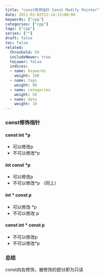 ```yaml
---
title: "const修饰指针 Const Modify Pointer"
date: 2021-03-02T22:14:11+08:00
keywords: ["cpp"]
categories: ["cpp"]
tags: ["cpp"]
series: [""]
draft: false
toc: false
related:
  threshold: 50
  includeNewer: true
  toLower: false
  indices:
  - name: keywords
    weight: 100
  - name: tags
    weight: 90
  - name: categories
    weight: 50
  - name: date
    weight: 10
---
```


### const修饰指针
#### const int *p
- 可以修改p
- 不可以修改*p

#### int const *p
- 可以修改p
- 不可以修改*p
（同上）

#### int * const p
- 可以修改 *p
- 不可以修改 p


#### const int * const p 
- 不可以修改p
- 不可以修改*p

### 总结
const向右修饰，被修饰的部分即为只读
